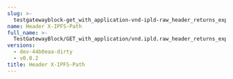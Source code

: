 ```yaml
---
slug: >-
  testgatewayblock-get_with_application-vnd-ipld-raw_header_returns_expected_caching_headers-header_x-ipfs-path
name: Header X-IPFS-Path
full_name: >-
  TestGatewayBlock/GET_with_application/vnd.ipld.raw_header_returns_expected_caching_headers/Header_X-IPFS-Path
versions:
  - dev-44b0eaa-dirty
  - v0.0.2
title: Header X-IPFS-Path
---
```


